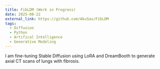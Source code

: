 ```yaml
---
title: FibLDM (Work in Progress)
date: 2025-08-22
external_link: https://github.com/AkuSax/FibLDM
tags:
  - Diffusion
  - Python
  - Artifical Intelligence
  - Generative Modeling
---
```


I am fine-tuning Stable Diffusion using LoRA and DreamBooth to generate axial CT scans of lungs with fibrosis.

<!--more-->
